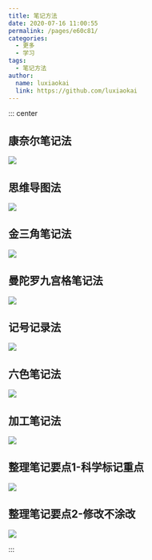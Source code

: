 ```yaml
---
title: 笔记方法
date: 2020-07-16 11:00:55
permalink: /pages/e60c81/
categories: 
  - 更多
  - 学习
tags: 
  - 笔记方法
author: 
  name: luxiaokai
  link: https://github.com/luxiaokai
---
```


::: center

## 康奈尔笔记法
![](https://cdn.jsdelivr.net/gh/luxiaokai/image_store/blog/20200716105752.jpg)

## 思维导图法
![](https://cdn.jsdelivr.net/gh/luxiaokai/image_store/blog/20200716105747.jpg)

## 金三角笔记法
![](https://cdn.jsdelivr.net/gh/luxiaokai/image_store/blog/20200716105753.jpg)

## 曼陀罗九宫格笔记法
![](https://cdn.jsdelivr.net/gh/luxiaokai/image_store/blog/20200716105748.jpg)

## 记号记录法
![](https://cdn.jsdelivr.net/gh/luxiaokai/image_store/blog/20200716105749.jpg)

## 六色笔记法
![](https://cdn.jsdelivr.net/gh/luxiaokai/image_store/blog/20200716105750.jpg)

## 加工笔记法
![](https://cdn.jsdelivr.net/gh/luxiaokai/image_store/blog/20200716105751.jpg)

## 整理笔记要点1-科学标记重点
![](https://cdn.jsdelivr.net/gh/luxiaokai/image_store/blog/20200716105746.jpg)

## 整理笔记要点2-修改不涂改
![](https://cdn.jsdelivr.net/gh/luxiaokai/image_store/blog/20200716105745.jpg)

:::
